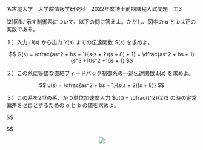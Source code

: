 名古屋大学　大学院情報学研究科　2022年度博士前期課程入試問題　工3

\[2]図1に示す制御系について、以下の問に答えよ。ただし、図中の $a$ と $b$は正の実数である。

１）入力 $U(s)$ から出力 $Y(s)$ までの伝達関数 $G(s)$ を求めよ。

$$
    G(s) = \dfrac{as^2 + bs + 1}{s(s + 2)(s + 8) + 1} = \dfrac{as^2 + bs + 1}{s^3 +10s^2 +16s + 1}
$$

２）この系に等価な直結フィードバック制御系の一巡伝達関数 $L(s)$ を求めよ。

$$
    L(s) = \dfrac{as^2 + bs + 1}{s(s + 2)(s + 8)}
$$

３）この系を2型の系、かつ単位加速度入力 $u(t) = \dfrac{t^2}{2}$ の時の定常偏差をゼロとするための $a$ と $b$ の値を求めよ。

$$
    
$$

<p align="center">
    <img src="https://gcdnb.pbrd.co/images/b6RdY3u4z7XQ.png?o=1"/>
</p>